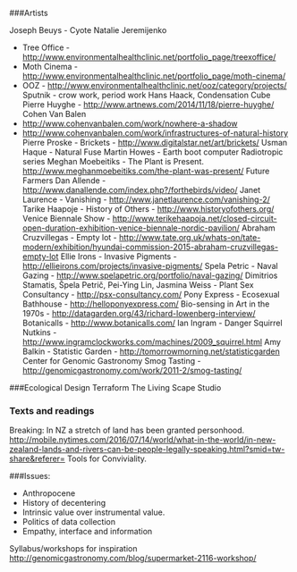 ###Artists

Joseph Beuys - Cyote
Natalie Jeremijenko 
- Tree Office - http://www.environmentalhealthclinic.net/portfolio_page/treexoffice/
- Moth Cinema - http://www.environmentalhealthclinic.net/portfolio_page/moth-cinema/
- OOZ - http://www.environmentalhealthclinic.net/ooz/category/projects/
Sputnik - crow work, period work
Hans Haack, Condensation Cube
Pierre Huyghe - http://www.artnews.com/2014/11/18/pierre-huyghe/ 
Cohen Van Balen 
- http://www.cohenvanbalen.com/work/nowhere-a-shadow 
- http://www.cohenvanbalen.com/work/infrastructures-of-natural-history
Pierre Proske - Brickets - http://www.digitalstar.net/art/brickets/
Usman Haque - Natural Fuse
Martin Howes - Earth boot computer
Radiotropic series
Meghan Moebeitiks - The Plant is Present. http://www.meghanmoebeitiks.com/the-plant-was-present/
Future Farmers 
Dan Allende - http://www.danallende.com/index.php?/forthebirds/video/ 
Janet Laurence - Vanishing - http://www.janetlaurence.com/vanishing-2/
Tarike Haapoje - History of Others - http://www.historyofothers.org/
Venice Biennale Show - http://www.terikehaapoja.net/closed-circuit-open-duration-exhibition-venice-biennale-nordic-pavilion/ 
Abraham Cruzvillegas - Empty lot - http://www.tate.org.uk/whats-on/tate-modern/exhibition/hyundai-commission-2015-abraham-cruzvillegas-empty-lot
Ellie Irons - Invasive Pigments - http://ellieirons.com/projects/invasive-pigments/
Spela Petric - Naval Gazing - http://www.spelapetric.org/portfolio/naval-gazing/ 
Dimitrios Stamatis, Špela Petrič, Pei-Ying Lin, Jasmina Weiss  - Plant Sex Consultancy - http://psx-consultancy.com/
Pony Express - Ecosexual Bathhouse - http://helloponyexpress.com/ 
Bio-sensing in Art in the 1970s - http://datagarden.org/43/richard-lowenberg-interview/
Botanicalls - http://www.botanicalls.com/
Ian Ingram - Danger Squirrel Nutkins - http://www.ingramclockworks.com/machines/2009_squirrel.html 
Amy Balkin - Statistic Garden - http://tomorrowmorning.net/statisticgarden
Center for Genomic Gastronomy 
Smog Tasting - http://genomicgastronomy.com/work/2011-2/smog-tasting/


###Ecological Design
Terraform
The Living
Scape Studio

### Texts and readings
Breaking: In NZ a stretch of land has been granted personhood. http://mobile.nytimes.com/2016/07/14/world/what-in-the-world/in-new-zealand-lands-and-rivers-can-be-people-legally-speaking.html?smid=tw-share&referer=
Tools for Conviviality. 

###Issues:
- Anthropocene
- History of decentering
- Intrinsic value over instrumental value. 
- Politics of data collection
- Empathy, interface and information

Syllabus/workshops for inspiration
http://genomicgastronomy.com/blog/supermarket-2116-workshop/

